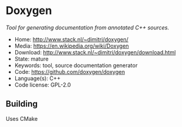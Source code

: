 # Doxygen

_Tool for generating documentation from annotated C++ sources._

- Home: http://www.stack.nl/~dimitri/doxygen/
- Media: https://en.wikipedia.org/wiki/Doxygen
- Download: http://www.stack.nl/~dimitri/doxygen/download.html
- State: mature
- Keywords: tool, source documentation generator
- Code: https://github.com/doxygen/doxygen
- Language(s): C++
- Code license: GPL-2.0

## Building

Uses CMake

